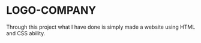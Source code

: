 # LOGO-COMPANY
Through this project what I have done is simply made a website using HTML and CSS ability. 
